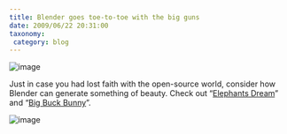 ```yaml
---
title: Blender goes toe-to-toe with the big guns
date: 2009/06/22 20:31:00
taxonomy: 
 category: blog 
---
```


![image](http://lh5.ggpht.com/_-8eBgLSYyzA/Sj_qB6Y2I3I/AAAAAAAAEj8/nHHdWfg-Bg8/image%5B20%5D.png?imgmax=800)

Just in case you had lost faith with the open-source world, consider how Blender can generate something of beauty. Check out “[Elephants Dream](http://orange.blender.org/)” and “[Big Buck Bunny](http://www.bigbuckbunny.org/index.php/download/)”.

![image](http://lh4.ggpht.com/_-8eBgLSYyzA/Sj_qC025zdI/AAAAAAAAEkA/JN2BQ9chyug/image%5B18%5D.png?imgmax=800)

